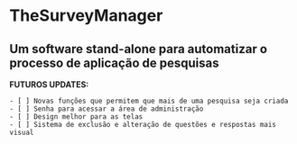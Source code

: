 # TheSurveyManager
## Um software stand-alone para automatizar o processo de aplicação de pesquisas

**FUTUROS UPDATES:**

	- [ ] Novas funções que permitem que mais de uma pesquisa seja criada
	- [ ] Senha para acessar a área de administração
	- [ ] Design melhor para as telas
	- [ ] Sistema de exclusão e alteração de questões e respostas mais visual
